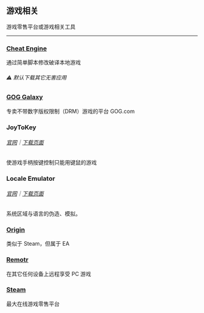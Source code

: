 ## 游戏相关

游戏零售平台或游戏相关工具

---

### [Cheat Engine](http://www.cheatengine.org/) 

通过简单脚本修改破译本地游戏

###### ⚠️ 默认下载其它无害应用

### [GOG Galaxy](https://www.gog.com/)

专卖不带数字版权限制（DRM）游戏的平台 GOG.com

### JoyToKey 

###### [官网](http://joytokey.net/en/)｜[下载页面](http://joytokey.net/en/download)

使游戏手柄按键控制只能用键鼠的游戏

### Locale Emulator 

###### [官网](http://pooi.moe/Locale-Emulator/)｜[下载页面](https://github.com/xupefei/Locale-Emulator/releases)

系统区域与语言的伪造、模拟。

### [Origin](https://www.origin.com/en-in/store/) 

类似于 Steam，但属于 EA

### [Remotr](http://remotrapp.com/) 

在其它任何设备上远程享受 PC 游戏

### [Steam](http://store.steampowered.com/) 

最大在线游戏零售平台
